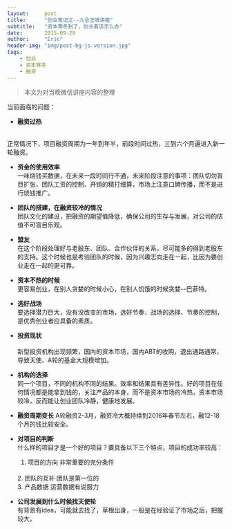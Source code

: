 ```yaml
---
layout:     post
title:      "创业笔记之--九合王啸讲座"
subtitle:   "资本寒冬到了，创业者该怎么办"
date:       2015-09-29
author:     "Eric"
header-img: "img/post-bg-js-version.jpg"
tags:
    - 创业
    - 资本寒冬
    - 融资
---
```


> 本文为对当晚微信讲座内容的整理

当前面临的问题：

- <b>融资过热</b>
<br>
正常情况下，项目融资周期为一年到年半，前段时间过热，三到六个月遍进入新一轮融资。

- <b>资金的使用效率</b>
<br>一味烧钱买数据，在未来一段时间行不通，未来阶段注意的事项：团队切勿盲目扩张，团队工资的控制、开销的精打细算，市场上注意口碑传播，而不是进行烧钱推广。

- <b>团队的搭建，在融资较冷的情况</b>
<br>团队文化的建设，把融资的期望值降低，确保公司的生存与发展，对公司的估值不可盲目乐观。

- <b>盟友</b>
<br>在这个阶段处理好与老股东、团队、合作伙伴的关系，尽可能多的得到老股东的支持。这个时候也是考验团队的时候，因为兴趣志向走在一起，比因为要创业走在一起的更可靠。

- <b>资本不热的时候</b>
<br>更容易创业，在别人贪婪的时候小心，在别人饥饿的时候贪婪--巴菲特。

- <b>选好战场</b>
<br>要选择潜力巨大，没有没改变的市场，选好节奏，战场的选择、节奏的控制，是优秀创业者应具备的素质。

- <b>投资现状</b>
<br><br>新型投资机构出现频繁，国内的资本市场，国内ABT的收购，退出通路通常，导致天使、A轮的基金大规模增加。

- <b>机构的选择</b>
<br>同一个项目，不同的机构不同的结果。效率和结果具有差异性。好的项目在任何情况都是能拿到钱的，关注产品的本身，而不是资本市场的冷热，资本市场较冷，反而能让创业团队冷静，健康地发展。

- <b>融资周期变长</b>
  A轮融资2-3月，融资冷大概持续到2016年春节左右，融12-18个月的钱比较安全。

- <b>对项目的判断</b> 
	<br>什么样的项目才是一个好的项目？要具备以下三个特点，项目的成功率较高：

	1. 项目的方向 非常重要的充分条件
	<br/>
	2. 团队的互补 团队是第一位的
	<br/>
	3. 产品数据 运营数据有说服力

- <b>公司发展到什么时候找天使轮</b>
   <br>有背景有idea，可能就去找了，草根出身，一般是在经验证了市场之后，把握较大。
